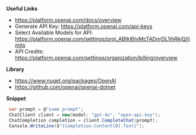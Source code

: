**Useful Links**
- https://platform.openai.com/docs/overview
- Generate API Key: https://platform.openai.com/api-keys
- Select Available Models for API: https://platform.openai.com/settings/proj_ABtkl6IvMcTADnrDL1jhRkjQ/limits
- API Credits: https://platform.openai.com/settings/organization/billing/overview

**Library**
- https://www.nuget.org/packages/OpenAI
- https://github.com/openai/openai-dotnet

**Snippet**

```csharp
 var prompt = @"some prompt";
 ChatClient client = new(model: "gpt-4o", "open-api-key");
 ChatCompletion completion = client.CompleteChat(prompt);
 Console.WriteLine($"{completion.Content[0].Text}");
```